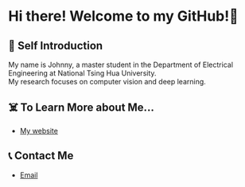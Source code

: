 # Hi there! Welcome to my GitHub!👻

<!-- <p align="center"> 
  Visitors Count<br>
  <img src="https://profile-counter.glitch.me/lyhsieh/count.svg" />
</p> -->

## 🤖 Self Introduction
My name is Johnny, a master student in the Department of Electrical Engineering at National Tsing Hua University.
<br />
My research focuses on computer vision and deep learning. 


## ☠️ To Learn More about Me...
* [My website](https://lyhsieh.github.io/)

## 📞 Contact Me
* [Email](mailto:haoyeh@gapp.nthu.edu.tw)

<!-- ![Leo's GitHub stats](https://github-readme-stats.vercel.app/api?username=lyhsieh&theme=gruvbox)

![](https://github-profile-summary-cards.vercel.app/api/cards/repos-per-language?username=lyhsieh&theme=github_dark) -->
